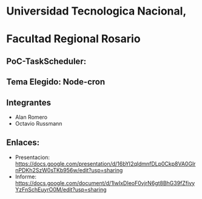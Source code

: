 # Universidad Tecnologica Nacional, 
# Facultad Regional Rosario
## PoC-TaskScheduler:
## Tema Elegido: Node-cron
## Integrantes
* Alan Romero
* Octavio Russmann
## Enlaces:
* Presentacion: https://docs.google.com/presentation/d/16bYI2qldmnfDLp0Ckp8VA0GlrnPDKh2SzW0sTKb956w/edit?usp=sharing
* Informe: https://docs.google.com/document/d/1lwIxDIeoF0vjrN6gt8BhG39fZfivyYzFnSchEuyrO0M/edit?usp=sharing
